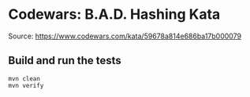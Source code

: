 # Codewars: B.A.D. Hashing Kata

Source: https://www.codewars.com/kata/59678a814e686ba17b000079

## Build and run the tests

```shell
mvn clean
mvn verify
```
